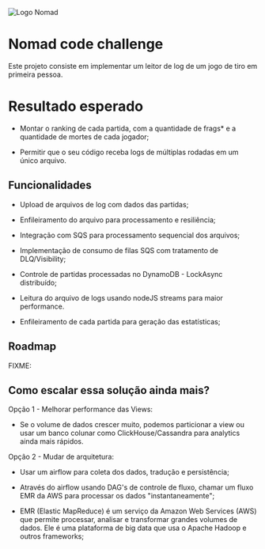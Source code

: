 ![Logo Nomad](https://upload.wikimedia.org/wikipedia/commons/0/0a/Nomad-fintech-amarelo.svg)

# Nomad code challenge

Este projeto consiste em implementar um leitor de log de um jogo de tiro em primeira pessoa.

# Resultado esperado

- Montar o ranking de cada partida, com a quantidade de frags\* e a quantidade de mortes de cada jogador;

- Permitir que o seu código receba logs de múltiplas rodadas em um único arquivo.

## Funcionalidades

- Upload de arquivos de log com dados das partidas;

- Enfileiramento do arquivo para processamento e resiliência;

- Integração com SQS para processamento sequencial dos arquivos;

- Implementação de consumo de filas SQS com tratamento de DLQ/Visibility;

- Controle de partidas processadas no DynamoDB - LockAsync distribuído;

- Leitura do arquivo de logs usando nodeJS streams para maior performance.

- Enfileiramento de cada partida para geração das estatísticas;

## Roadmap

FIXME:

## Como escalar essa solução ainda mais?

Opção 1 - Melhorar performance das Views:

- Se o volume de dados crescer muito, podemos particionar a view ou usar um banco colunar como ClickHouse/Cassandra para analytics ainda mais rápidos.

Opção 2 - Mudar de arquitetura:

- Usar um airflow para coleta dos dados, tradução e persistência;

- Através do airflow usando DAG's de controle de fluxo, chamar um fluxo EMR da AWS para processar os dados "instantaneamente";

- EMR (Elastic MapReduce) é um serviço da Amazon Web Services (AWS) que permite processar, analisar e transformar grandes volumes de dados. Ele é uma plataforma de big data que usa o Apache Hadoop e outros frameworks;
